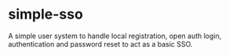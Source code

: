 simple-sso
==========

A simple user system to handle local registration, open auth login, authentication and password reset to act as a basic SSO.
